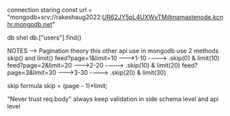 connection staring
const url = "mongodb+srv://rakeshaug2022:UR62JY5pL4UXWyTM@namastenode.kcnhr.mongodb.net"

db shel
db.["users"].find()




NOTES -->
Pagination theory 
this other api use                in mongodb use 2 methods skip() and limit()
feed?page=1&limit=10   --->1-10 ----> .skip(0) & limit(10)
feed?page=2&limit=20  --->2-20 ----> .skip(10) & limit(20)
feed?page=3&limit=30  --->3-30 ----> .skip(20) & limit(30)

skip formula
skip = (page - 1)*limit;





"Never trust req.body" always keep validation in side schema level and api level